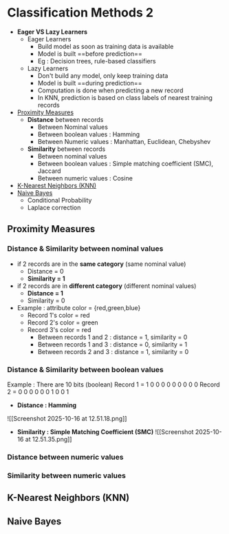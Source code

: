 # Classification Methods 2
- **Eager VS Lazy Learners**
	- Eager Learners 
		- Build model as soon as training data is available
		- Model is built ==before prediction==
		- Eg : Decision trees, rule-based classifiers
	- Lazy Learners
		- Don't build any model, only keep training data
		- Model is built ==during prediction==
		- Computation is done when predicting a new record
		- In KNN, prediction is based on class labels of nearest training records
- [Proximity Measures](#proximity-measures)
	- **Distance** between records
		- Between Nominal values
		- Between boolean values : Hamming
		- Between Numeric values : Manhattan, Euclidean, Chebyshev
	- **Similarity** between records
		- Between nominal values
		- Between boolean values : Simple matching coefficient (SMC), Jaccard 
		- Between numeric values : Cosine
- [K-Nearest Neighbors (KNN)](#k-nearest-neighbors-(KNN))
- [Naive Bayes](#naive-bayes)
	- Conditional Probability
	- Laplace correction
	
## Proximity Measures 
### Distance & Similarity between nominal values
- if 2 records are in the **same category** (same nominal value)
	- Distance = 0
	- **Similarity = 1**
- if 2 records are in **different category** (different nominal values)
	- **Distance = 1**
	- Similarity = 0
- Example : attribute color = {red,green,blue}
	- Record 1's color = red
	- Record 2's color = green
	- Record 3's color = red
		- Between records 1 and 2 : distance = 1, similarity = 0
		- Between records 1 and 3 : distance = 0, similarity = 1
		- Between records 2 and 3 : distance = 1, similarity = 0
### Distance & Similarity between boolean values
Example : There are 10 bits (boolean)
Record 1 = 1 0 0 0 0 0 0 0 0 0
Record 2 = 0 0 0 0 0 0 1 0 0 1
- **Distance : Hamming**

![[Screenshot 2025-10-16 at 12.51.18.png]]

- **Similarity : Simple Matching Coefficient (SMC)**
![[Screenshot 2025-10-16 at 12.51.35.png]]



### Distance between numeric values
### Similarity between numeric values
## K-Nearest Neighbors (KNN)

## Naive Bayes

